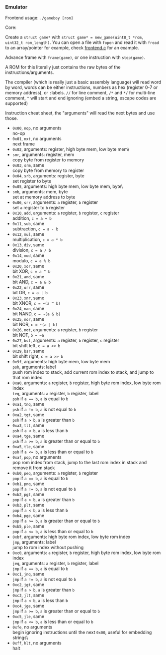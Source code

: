 ### Emulator

Frontend usage: `./gameboy [rom]`

Core:

Create a `struct game*` with `struct game* = new_game(uint8_t *rom, uint32_t rom_length)`. You can open a file with `fopen` and read it with `fread` to an array/pointer for example, check [frontend.c](frontend.c) for an example.

Advance frame with `frame(game)`, or one instruction with `step(game)`.

A ROM for this literally just contains the raw bytes of the instructions/arguments.

The compiler (which is really just a basic assembly language) will read word by word, words can be either instructions, numbers as hex (register 0-7 or memory address), or `:`labels. `//` for line comment, `/*` and `*/` for multi-line comment, `"` will start and end ignoring (embed a string, escape codes are supported)

Instruction cheat sheet, the "arguments" will read the next bytes and use those.

- `0x00`, `nop`, no arguments\
  no-op
- `0x01`, `nxt`, no arguments\
  next frame
- `0x02`, arguments: register, high byte mem, low byte mem\
- `smr`, arguments: register, mem\
  copy byte from register to memory
- `0x03`, `srm`, same\
  copy byte from memory to register
- `0x04`, `srb`, arguments: register, byte\
  set register to byte
- `0x05`, arguments: high byte mem, low byte mem, byte\
- `smb`, arguments: mem, byte\
  set at memory address to byte
- `0x06`, `srr`, arguments: `a` register, `b` register\
  set `a` register to `b` register
- `0x10`, `add`, arguments: `a` register, `b` register, `c` register\
  addition, `c = a + b`
- `0x11`, `sub`, same\
  subtraction, `c = a - b`
- `0x12`, `mul`, same\
  multiplication, `c = a * b`
- `0x13`, `div`, same\
  division, `c = a / b`
- `0x14`, `mod`, same\
  modulo, `c = a % b`
- `0x20`, `xor`, same\
  bit XOR, `c = a ^ b`
- `0x21`, `and`, same\
  bit AND, `c = a & b`
- `0x22`, `orr`, same\
  bit OR, `c = a | b`
- `0x23`, `xnr`, same\
  bit XNOR, `c = ~(a ^ b)`
- `0x24`, `nan`, same\
  bit NAND, `c = ~(a & b)`
- `0x25`, `nor`, same\
  bit NOR, `c = ~(a | b)`
- `0x26`, `not`, arguments: `a` register, `b` register\
  bit NOT, `b = ~a`
- `0x27`, `bsl`, arguments: `a` register, `b` register, `c` register\
  bit shift left, `c = a << b`
- `0x29`, `bsr`, same\
  bit shift right, `c = a >> b`
- `0x9f`, arguments: high byte mem, low byte mem\
  `psh`, arguments: label\
  push rom index to stack, add current rom index to stack, and jump to that rom index
- `0xa0`, arguments: `a` register, `b` register, high byte rom index, low byte rom index\
  `teq`, arguments: `a` register, `b` register, label\
  `psh` if `a == b`, `a` is equal to `b`
- `0xa1`, `tnq`, same\
  `psh` if `a != b`, `a` is not equal to `b`
- `0xa2`, `tgt`, same\
  `psh` if `a > b`, `a` is greater than `b`
- `0xa3`, `tlt`, same\
  `psh` if `a < b`, `a` is less than `b`
- `0xa4`, `tge`, same\
  `psh` if `a >= b`, `a` is greater than or equal to `b`
- `0xa5`, `tle`, same\
  `psh` if `a <= b`, `a` is less than or equal to `b`
- `0xaf`, `pop`, no arguments\
  pop rom index from stack, jump to the last rom index in stack and remove it from stack
- `0xb0`, `peq`, arguments: `a` register, `b` register\
  `pop` if `a == b`, `a` is equal to `b`
- `0xb1`, `pnq`, same\
  `pop` if `a != b`, `a` is not equal to `b`
- `0xb2`, `pgt`, same\
  `pop` if `a > b`, `a` is greater than `b`
- `0xb3`, `plt`, same\
  `pop` if `a < b`, `a` is less than `b`
- `0xb4`, `pge`, same\
  `pop` if `a >= b`, `a` is greater than or equal to `b`
- `0xb5`, `ple`, same\
  `pop` if `a <= b`, `a` is less than or equal to `b`
- `0xbf`, arguments: high byte rom index, low byte rom index\
  `jmp`, arguments: label\
  jump to rom index without pushing
- `0xc0`, arguments: `a` register, `b` register, high byte rom index, low byte rom index\
  `jeq`, arguments: `a` register, `b` register, label\
  `jmp` if `a == b`, `a` is equal to `b`
- `0xc1`, `jnq`, same\
  `jmp` if `a != b`, `a` is not equal to `b`
- `0xc2`, `jgt`, same\
  `jmp` if `a > b`, `a` is greater than `b`
- `0xc3`, `jlt`, same\
  `jmp` if `a < b`, `a` is less than `b`
- `0xc4`, `jge`, same\
  `jmp` if `a >= b`, `a` is greater than or equal to `b`
- `0xc5`, `jle`, same\
  `jmp` if `a <= b`, `a` is less than or equal to `b`
- `0xfe`, no arguments\
  begin ignoring instructions until the next `0x00`, useful for embedding strings\
- `0xff`, `hlt`, no arguments\
  halt
